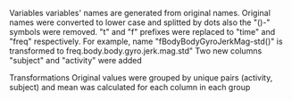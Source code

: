 Variables
variables' names are generated from original names. Original names were converted to lower case and splitted by dots also the "()-" symbols were removed.
 "t" and "f" prefixes were replaced to "time" and "freq" respectively. For example, name "fBodyBodyGyroJerkMag-std()" is transformed to freq.body.body.gyro.jerk.mag.std"
Two new columns "subject" and "activity" were added 
 
Transformations
Original values were grouped by unique pairs (activity, subject) and mean was calculated for each column in each group 
